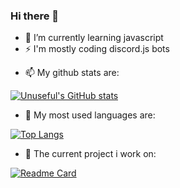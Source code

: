 ### Hi there 👋

- 🌱 I’m currently learning javascript
- ⚡ I'm mostly coding discord.js bots

<!--
**InsufiKoder/InsufiKoder** is a ✨ _special_ ✨ repository because its `README.md` (this file) appears on your GitHub profile.

Here are some ideas to get you started:



- 👯 I’m looking to collaborate on ...
 I’m looking for help with ...
- 💬 Ask me about ...
- 📫 How to reach me: ...
- 😄 Pronouns: ...
- ⚡ Fun fact: ...
-->

- 📫 My github stats are:

[![Unuseful's GitHub stats](https://github-readme-stats.vercel.app/api?username=InsufiKoder&show_icons=true&theme=radical)](https://github.com/anuraghazra/github-readme-stats)
- 🤔 My most used languages are:

[![Top Langs](https://github-readme-stats.vercel.app/api/top-langs/?username=InsufiKoder&layout=compact&show_icons=true&theme=radical)](https://github.com/anuraghazra/github-readme-stats)
- 💬 The current project i work on:

[![Readme Card](https://github-readme-stats.vercel.app/api/pin/?username=InsufiKoder&repo=Fresh&show_icons=true&theme=radical)]([https://github.com/InsufiKoder/EveBot](https://github.com/InsufiKoder/Fresh))
